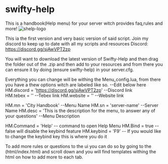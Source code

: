 # swifty-help

This is a handbook(Help menu) for your server witch provides faq,rules and more!
![shelp-logo](https://github.com/SWIFTDESIGNS/swifty-help/assets/57051852/491953b1-cea0-4fb7-957c-a1e07b375743)

This ia the first version and very basic version of said script.
Join my discord to keep up to date with all my scripts and resources
Discord: https://discord.gg/sjAwVPT2zp

You will want to download the latest version of Swifty-Help and then drag the folder out of the .zip and then add to your resources and from there you can ensure it by doing (ensure swifty-help) in your server.cfg.

Everything you can change will be withing the Menu_config.lua, from there you have a thew options witch are labeled like so.
--Edit below here
HM.discord = 'https://discord.gg/sjAwVPT2zp'     --Discord link                            
HM.tebex = ''       --Tebex link
HM.website = ''     --Website link

HM.mn = 'City Handbook'      --Menu Name
HM.sn = 'server-name'        --Server Name
HM.desc = 'This is the description for the menu, to answer any of your questions'  --Menu Description 

HM.Command = 'Help'          -- command to open Help Menu
HM.Bind = true               -- false will disable the keybind feature
HM.keybind = 'F9'            -- If you would like to change the keybind key this is where you do it

To add more rules or questions to the ui you can do so by going to the (html/index.html) and scroll down and you will find templates withing the html on how to add more to each tab.
